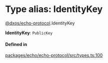 # Type alias: IdentityKey

[@dxos/echo-protocol](../modules/dxos_echo_protocol.md).IdentityKey

 **IdentityKey**: `PublicKey`

#### Defined in

[packages/echo/echo-protocol/src/types.ts:100](https://github.com/dxos/dxos/blob/main/packages/echo/echo-protocol/src/types.ts#L100)
